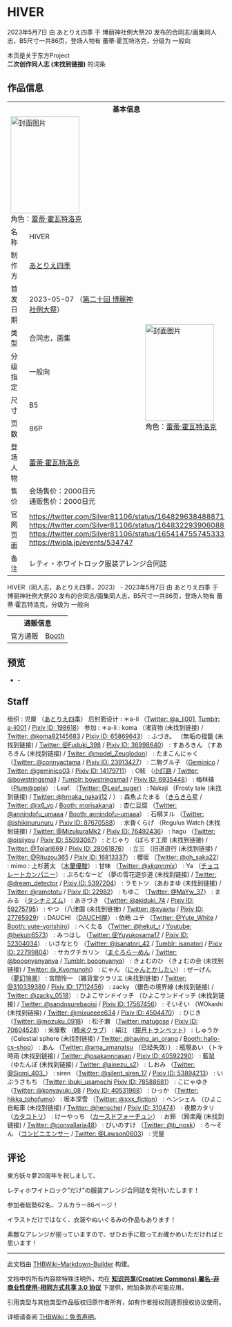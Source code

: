 # HIVER

<!-- source html: G:\repos\THBWiki-Markdown-Builder\THBWikiMarkdown\Temp\main\5\58\ns0%3AHIVER.html -->

2023年5月7日 由 あとりえ四季 于 博丽神社例大祭20 发布的合同志/画集同人志，B5尺寸一共86页，登场人物有 蕾蒂·霍瓦特洛克，分级为 一般向

本页是关于东方Project  
 **二次创作同人志 (未找到链接)** 的词条

## 作品信息

<table><tbody><tr><th colspan="3">基本信息</th></tr><tr><td class="cover-artwork-mobile" colspan="2"><a href="./文件-HIVER封面.jpg.md" class="image" title="封面图片"><img alt="封面图片" src="https://upload.thwiki.cc/thumb/4/4d/HIVER%E5%B0%81%E9%9D%A2.jpg/159px-HIVER%E5%B0%81%E9%9D%A2.jpg" decoding="async" loading="lazy" width="159" height="224" srcset="https://upload.thwiki.cc/thumb/4/4d/HIVER%E5%B0%81%E9%9D%A2.jpg/239px-HIVER%E5%B0%81%E9%9D%A2.jpg 1.5x, https://upload.thwiki.cc/thumb/4/4d/HIVER%E5%B0%81%E9%9D%A2.jpg/319px-HIVER%E5%B0%81%E9%9D%A2.jpg 2x" data-file-width="2547" data-file-height="3579"></a><div class="cover-char">角色：<a href="./蕾蒂·霍瓦特洛克.md" title="蕾蒂·霍瓦特洛克">蕾蒂·霍瓦特洛克</a></div></td>
</tr><tr><td class="label">名称</td><td colspan="2"> HIVER </td></tr><tr><td class="label">制作方</td><td><a href="./あとりえ四季.md" title="あとりえ四季">あとりえ四季</a></td><td class="cover-artwork" rowspan="8" style="min-width:224px;"><a href="./文件-HIVER封面.jpg.md" class="image" title="封面图片"><img alt="封面图片" src="https://upload.thwiki.cc/thumb/4/4d/HIVER%E5%B0%81%E9%9D%A2.jpg/159px-HIVER%E5%B0%81%E9%9D%A2.jpg" decoding="async" loading="lazy" width="159" height="224" srcset="https://upload.thwiki.cc/thumb/4/4d/HIVER%E5%B0%81%E9%9D%A2.jpg/239px-HIVER%E5%B0%81%E9%9D%A2.jpg 1.5x, https://upload.thwiki.cc/thumb/4/4d/HIVER%E5%B0%81%E9%9D%A2.jpg/319px-HIVER%E5%B0%81%E9%9D%A2.jpg 2x" data-file-width="2547" data-file-height="3579"></a><div class="cover-char">角色：<a href="./蕾蒂·霍瓦特洛克.md" title="蕾蒂·霍瓦特洛克">蕾蒂·霍瓦特洛克</a></div></td>
</tr><tr><td class="label">首发日期</td><td>2023-05-07&#160;（<a href="/展会作品列表?e=%E5%8D%9A%E4%B8%BD%E7%A5%9E%E7%A4%BE%E4%BE%8B%E5%A4%A7%E7%A5%AD%2320">第二十回 博麗神社例大祭</a>）</td></tr><tr><td class="label">类型</td><td>合同志，画集</td></tr><tr><td class="label">分级指定</td><td>一般向</td></tr><tr><td class="label">尺寸</td><td>B5</td></tr><tr><td class="label">页数</td><td>86P</td></tr><tr><td class="label">登场人物</td><td><a href="./蕾蒂·霍瓦特洛克.md" title="蕾蒂·霍瓦特洛克">蕾蒂·霍瓦特洛克</a></td></tr><tr><td class="label">售价</td><td>会场售价：2000日元<br>通贩售价：2000日元</td></tr>
<tr><td class="label">官网页面</td><td colspan="2"><a rel="nofollow" class="external free" href="https://twitter.com/Silver81106/status/1648296384888713217">https://twitter.com/Silver81106/status/1648296384888713217</a><br><a rel="nofollow" class="external free" href="https://twitter.com/Silver81106/status/1648322939060883456">https://twitter.com/Silver81106/status/1648322939060883456</a><br><a rel="nofollow" class="external free" href="https://twitter.com/Silver81106/status/1654147557453332482">https://twitter.com/Silver81106/status/1654147557453332482</a><br><a rel="nofollow" class="external free" href="https://twipla.jp/events/534747">https://twipla.jp/events/534747</a></td></tr><tr><td class="label">备注</td><td colspan="2">レティ・ホワイトロック服装アレンジ合同誌</td></tr></tbody></table>

HIVER（同人志，あとりえ四季，2023） - 2023年5月7日 由 あとりえ四季 于 博丽神社例大祭20 发布的合同志/画集同人志，B5尺寸一共86页，登场人物有 蕾蒂·霍瓦特洛克，分级为 一般向

<table><tbody><tr><th colspan="3">通贩信息</th></tr><tr><td class="label">官方通贩</td><td colspan="2"><a rel="nofollow" class="external text" href="https://silver81106.booth.pm/items/4734484">Booth</a></td></tr></tbody></table>



## 预览
- [](./文件-HIVER预览图1.jpg.md)- [](./文件-HIVER预览图2.jpg.md)


## Staff
组织
: 児屋 （[あとりえ四季](./あとりえ四季.md)）
后封面设计
: ＊a-li （[Twitter: @a_li001](https://twitter.com/a_li001), [Tumblr: a-li001](https://a-li001.tumblr.com/) / [Pixiv ID: 198618](https://www.pixiv.net/users/198618)）
参加
: ＊a-li
: koma （渚貨物 (未找到链接) / [Twitter: @koma82145683](https://twitter.com/koma82145683) / [Pixiv ID: 65869643](https://www.pixiv.net/users/65869643)）
: ふづき。 （無垢の揺籠 (未找到链接) / [Twitter: @Fuduki_398](https://twitter.com/Fuduki_398) / [Pixiv ID: 36998640](https://www.pixiv.net/users/36998640)）
: すあろきん （すあろきん (未找到链接) / [Twiter: @model_Zeuglodon](https://twitter.com/model_Zeuglodon)）
: たまこんにゃく （[Twitter: @connyactama](https://twitter.com/connyactama) / [Pixiv ID: 23913427](https://www.pixiv.net/users/23913427)）
: 二駒グル子 （[Geminico](./Geminico.md) / [Twitter: @geminico03](https://twitter.com/geminico03) / [Pixiv ID: 14179711](https://www.pixiv.net/users/14179711)）
: O絃 （[小灯路](./小灯路.md) / [Twitter: @bowstringsmall](https://twitter.com/bowstringsmall) / [Tumblr: bowstringsmall](https://bowstringsmall.tumblr.com/) / [Pixiv ID: 6935448](https://www.pixiv.net/users/6935448)）
: 梅林檎 （[Plum@pple](./plum@pple.md)）
: Leaf. （[Twitter: @Leaf_suger](https://twitter.com/Leaf_suger)）
: Nakaji （Frosty tale (未找到链接) / [Twitter: @hrnaka_nakaji12](https://twitter.com/hrnaka_nakaji12) / ）
: 森魚よたまる （[きらきら星](./きらきら星.md) / [Twitter: @ix6_vo](https://twitter.com/ix6_vo) / [Booth: morisakana](https://morisakana.booth.pm/)）
: 杏仁豆腐 （[Twitter: @annindofu_umaaa](https://twitter.com/annindofu_umaaa) / [Booth: annindofu-umaaa](https://annindofu-umaaa.booth.pm/)）
: 石槨ヌル （[Twitter: @ishikinurunuru](https://twitter.com/ishikinurunuru) / [Pixiv ID: 87670588](https://www.pixiv.net/users/87670588)）
: 水昏くらげ （Regulus Watch (未找到链接) / [Twitter: @MizukuraMk2](https://twitter.com/MizukuraMk2) / [Pixiv ID: 76492436](https://www.pixiv.net/users/76492436)）
: hagu （[Twitter: @oisiiyou](https://twitter.com/oisiiyou) / [Pixiv ID: 55093067](https://www.pixiv.net/users/55093067)）
: とじゃり （ばらす工房 (未找到链接) / [Twitter: @Tojari669](https://twitter.com/Tojari669) / [Pixiv ID: 28061876](https://www.pixiv.net/users/28061876)）
: 立三 （旧道遊行 (未找到链接) / [Twitter: @Rituzou365](https://twitter.com/Rituzou365) / [Pixiv ID: 16813337](https://www.pixiv.net/users/16813337)）
: 櫻坂 （[Twitter: @oh_saka22](https://twitter.com/oh_saka22)）
: mimo
: 上杉蒼太 （[木蘭優駿](./木蘭優駿.md)）
: 甘味 （[Twitter: @_xkannmix_](https://twitter.com/_xkannmix_)）
: Ya （[チョコレートカンパニー](./チョコレートカンパニー.md)）
: ぷろむなーど （夢の雪花遊歩道 (未找到链接) / [Twitter: @dream_detector](https://twitter.com/dream_detector) / [Pixiv ID: 5397204](https://www.pixiv.net/users/5397204)）
: ラモトツ （あおまゆ (未找到链接) / [Twitter: @ramototu](https://twitter.com/ramototu) / [Pixiv ID: 22982](https://www.pixiv.net/users/22982)）
: もゆこ （[Twitter: @MaYw_37](https://twitter.com/MaYw_37)）
: まみる （[タシナミズム](./タシナミズム.md)）
: あきづき （[Twitter: @akiduki_74](https://twitter.com/akiduki_74) / [Pixiv ID: 59275795](https://www.pixiv.net/users/59275795)）
: やつ （八津園 (未找到链接) / [Twitter: @xyaxtu](https://twitter.com/xyaxtu) / [Pixiv ID: 27765929](https://www.pixiv.net/users/27765929)）
: DAUCHI （[DAUCHI屋](./DAUCHI屋.md)）
: 依皓 ユテ （[Twitter: @Yute_White](https://twitter.com/Yute_White) / [Booth: yute-yorishiro](https://yute-yorishiro.booth.pm/)）
: へくたる （[Twitter: @hekut_r](https://twitter.com/hekut_r) / [Youtube: @hekutr6573](https://www.youtube.com/@hekutr6573)）
: みつはし （[Twitter: @Yuyukosama17](https://twitter.com/Yuyukosama17) / [Pixiv ID: 52304034](https://www.pixiv.net/users/52304034)）
: いさなとり （[Twitter: @isanatori_42](https://twitter.com/isanatori_42) / [Tumblr: isanatori](https://isanatori.tumblr.com/) / [Pixiv ID: 22799804](https://www.pixiv.net/users/22799804)）
: サカグチカリン （[まぐろらーめん](./まぐろらーめん.md) / [Twitter: @booonyanyanya](https://twitter.com/booonyanyanya) / [Tumblr: booonyanya](https://booonyanya.tumblr.com/)）
: きょむのひ （きょむの会 (未找到链接) / [Twitter: @_Kyomunohi](https://twitter.com/_Kyomunohi)）
: にゃん （[にゃんとかしたい](./にゃんとかしたい.md)）
: ぜーげん （[夢幻18景](./夢幻18景.md)）
: 宮間怜一 （雑貨堂クラリエ (未找到链接) / [Twitter: @310339380](https://twitter.com/310339380) / [Pixiv ID: 17112456](https://www.pixiv.net/users/17112456)）
: zacky （銀色の境界線 (未找到链接) / [Twitter: @zacky_0518](https://twitter.com/zacky_0518)）
: ひよこサンドイッチ （ひよこサンドイッチ (未找到链接) / [Twitter: @sandosurebaoisi](https://twitter.com/sandosurebaoisi) / [Pixiv ID: 17567456](https://www.pixiv.net/users/17567456)）
: そいそい （WOkashi (未找到链接) / [Twitter: @mixueeee634](https://twitter.com/mixueeee634) / [Pixiv ID: 4504470](https://www.pixiv.net/users/4504470)）
: ひじき （[Twitter: @mozuku_0918](https://twitter.com/mozuku_0918)）
: 松子瀬 （[Twitter: matugose](https://twitter.com/matugose) / [Pixiv ID: 70604528](https://www.pixiv.net/users/70604528)）
: 米屋敷 （[精米クラブ](./精米クラブ.md)）
: 絹江 （[餅月トランペット](./餅月トランペット.md)）
: しゅうか （Celestial sphere (未找到链接) / [Twitter: @having_an_orang](https://twitter.com/having_an_orang) / [Booth: hallo-cs-shop](https://hallo-cs-shop.booth.pm/)）
: あん （[Twitter: @ama_amanatsu](https://twitter.com/ama_amanatsu) （已经失效））
: 瓶覗あい （トキ時雨 (未找到链接) / [Twitter: @osakannnasan](https://twitter.com/osakannnasan) / [Pixiv ID: 40592290](https://www.pixiv.net/users/40592290)）
: 藍鼠 （ゆたんぽ (未找到链接) / [Twitter: @ainezu_s2](https://twitter.com/ainezu_s2)）
: しおみ （[Twitter: @Siomi_403_](https://twitter.com/Siomi_403_)）
: siren （[Twitter: @silent_siren_17](https://twitter.com/silent_siren_17) / [Pixiv ID: 53894213](https://www.pixiv.net/users/53894213)）
: いぶうさもち （[Twitter: ibuki_usamochi](https://twitter.com/ibuki_usamochi) [Pixiv ID: 78588681](https://www.pixiv.net/users/78588681)）
: こにゃゆき （[Twitter: @konyayuki_08](https://twitter.com/konyayuki_08) / [Pixiv ID: 40531968](https://www.pixiv.net/users/40531968)）
: ひっか （[Twitter: hikka_tohofumo](https://twitter.com/hikka_tohofumo)）
: 坂本深雪 （[Twitter: @xxx_fiction](https://twitter.com/xxx_fiction)）
: ヘンシェル （ひよこ自転車 (未找到链接) / [Twitter: @henschel](https://twitter.com/henschel) / [Pixiv ID: 310474](https://www.pixiv.net/users/310474)）
: 夜覩カタリ （[カタコトリ](./カタコトリ.md)）
: けーやっち （[カースドフォーチュン](./カースドフォーチュン.md)）
: お鈴 （鈴楽庵 (未找到链接) / [Twitter: @convallaria48](https://twitter.com/convallaria48)）
: びいのすけ （[Twitter: @b_nosk](https://twitter.com/b_nosk)）
: ろ〜そん （[コンビニエンサー](./コンビニエンサー.md) / [Twitter: @Lawson0603](https://twitter.com/Lawson0603)）
: 児屋


## 评论

  
東方妖々夢20周年を祝しまして、  

レティホワイトロック”だけ”の服装アレンジ合同誌を発刊いたします！  

  

参加者総勢62名、フルカラー86ページ！  

イラストだけではなく、衣装やぬいぐるみの作品もあります！  

素敵なアレンジが揃っていますので、ぜひお手に取ってお確かめいただければと思います！
  


  
  

  





---

此文档由 [THBWiki-Markdown-Builder](https://github.com/Delsin-Yu/THBWiki-Markdown-Builder) 构建。

文档中的所有内容除特殊注明外，均在 [**知识共享(Creative Commons) 署名-非商业性使用-相同方式共享 3.0 协议**](https://creativecommons.org/licenses/by-sa/3.0/deed.zh-hans) 下提供，附加条款亦可能应用。

引用类型与其他类型作品版权归原作者所有，如有作者授权则遵照授权协议使用。

详细请查阅 [THBWiki：免责声明](https://thbwiki.cc/THBWiki:%E5%85%8D%E8%B4%A3%E5%A3%B0%E6%98%8E)。

